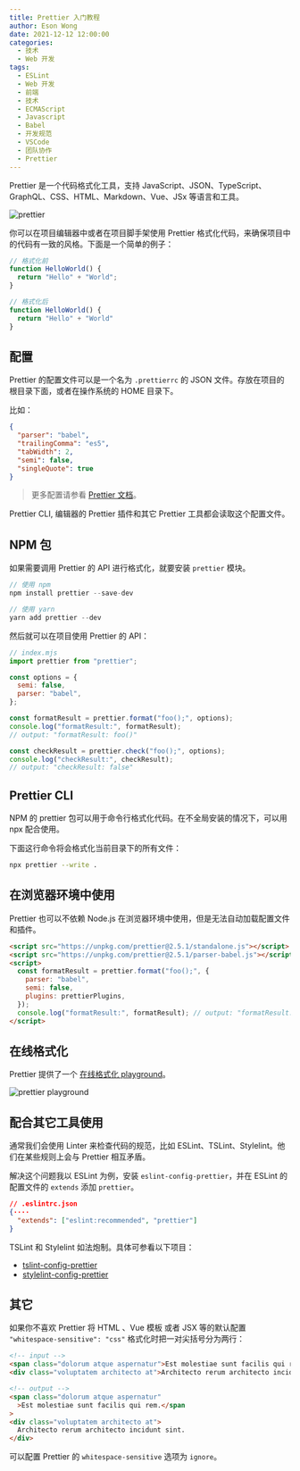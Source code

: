 ```yaml
---
title: Prettier 入门教程
author: Eson Wong
date: 2021-12-12 12:00:00
categories:
  - 技术
  - Web 开发
tags:
  - ESLint
  - Web 开发
  - 前端
  - 技术
  - ECMAScript
  - Javascript
  - Babel
  - 开发规范
  - VSCode
  - 团队协作
  - Prettier
---
```


Prettier 是一个代码格式化工具，支持 JavaScript、JSON、TypeScript、GraphQL、CSS、HTML、Markdown、Vue、JSx 等语言和工具。

<img src="/asset/prettier.png" max-width="400px" alt="prettier" />

你可以在项目编辑器中或者在项目脚手架使用 Prettier 格式化代码，来确保项目中的代码有一致的风格。下面是一个简单的例子：

```js
// 格式化前
function HelloWorld() {
  return "Hello" + "World";
}

// 格式化后
function HelloWorld() {
  return "Hello" + "World"
}
```

<!-- more -->

## 配置

Prettier 的配置文件可以是一个名为 `.prettierrc` 的 JSON 文件。存放在项目的根目录下面，或者在操作系统的 HOME 目录下。

比如：

```json
{
  "parser": "babel",
  "trailingComma": "es5",
  "tabWidth": 2,
  "semi": false,
  "singleQuote": true
}
```

> 更多配置请参看 [Prettier 文档](https://prettier.io/docs/en/options.html)。

Prettier CLI, 编辑器的 Prettier 插件和其它 Prettier 工具都会读取这个配置文件。

## NPM 包

如果需要调用 Prettier 的 API 进行格式化，就要安装 `prettier` 模块。

```js
// 使用 npm
npm install prettier --save-dev

// 使用 yarn
yarn add prettier --dev
```

然后就可以在项目使用 Prettier 的 API：

```js
// index.mjs
import prettier from "prettier";

const options = {
  semi: false,
  parser: "babel",
};

const formatResult = prettier.format("foo();", options);
console.log("formatResult:", formatResult); 
// output: "formatResult: foo()"

const checkResult = prettier.check("foo();", options);
console.log("checkResult:", checkResult); 
// output: "checkResult: false"
```

## Prettier CLI

NPM 的 prettier 包可以用于命令行格式化代码。在不全局安装的情况下，可以用 npx 配合使用。

下面这行命令将会格式化当前目录下的所有文件：

```bash
npx prettier --write .
```

## 在浏览器环境中使用

Prettier 也可以不依赖 Node.js 在浏览器环境中使用，但是无法自动加载配置文件和插件。

```html
<script src="https://unpkg.com/prettier@2.5.1/standalone.js"></script>
<script src="https://unpkg.com/prettier@2.5.1/parser-babel.js"></script>
<script>
  const formatResult = prettier.format("foo();", {
    parser: "babel",
    semi: false,
    plugins: prettierPlugins,
  });
  console.log("formatResult:", formatResult); // output: "formatResult: foo()"
</script>
```

## 在线格式化

Prettier 提供了一个 [在线格式化 playground](https://prettier.io/playground/)。

![prettier playground](/asset/prettier-playground.png)

## 配合其它工具使用

通常我们会使用 Linter 来检查代码的规范，比如 ESLint、TSLint、Stylelint。他们在某些规则上会与 Prettier 相互矛盾。

解决这个问题我以 ESLint 为例，安装 `eslint-config-prettier`，并在 ESLint 的配置文件的 `extends` 添加 `prettier`。

```json
// .eslintrc.json
{····
  "extends": ["eslint:recommended", "prettier"]
}
```

TSLint 和 Stylelint 如法炮制。具体可参看以下项目：

* [tslint-config-prettier](https://github.com/prettier/tslint-config-prettier)
* [stylelint-config-prettier](https://github.com/prettier/stylelint-config-prettier)

## 其它

如果你不喜欢 Prettier 将 HTML 、Vue 模板 或者 JSX 等的默认配置 `"whitespace-sensitive": "css"` 格式化时把一对尖括号分为两行：

```html
<!-- input -->
<span class="dolorum atque aspernatur">Est molestiae sunt facilis qui rem.</span>
<div class="voluptatem architecto at">Architecto rerum architecto incidunt sint.</div>

<!-- output -->
<span class="dolorum atque aspernatur"
  >Est molestiae sunt facilis qui rem.</span
>
<div class="voluptatem architecto at">
  Architecto rerum architecto incidunt sint.
</div>
```

可以配置 Prettier 的 `whitespace-sensitive` 选项为 `ignore`。
